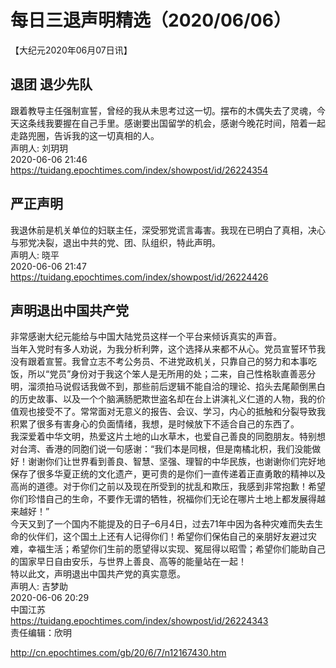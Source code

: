 # 每日三退声明精选（2020/06/06）
  
  
【大纪元2020年06月07日讯】  
## 退团 退少先队  
跟着教导主任强制宣誓，曾经的我从未思考过这一切。摆布的木偶失去了灵魂，今天这条线我要握在自己手里。感谢要出国留学的机会，感谢今晚花时间，陪着一起走路兜圈，告诉我的这一切真相的人。  
声明人: 刘玥玥  
2020-06-06 21:46  
https://tuidang.epochtimes.com/index/showpost/id/26224354  
## 严正声明  
我退休前是机关单位的妇联主任，深受邪党谎言毒害。我现在已明白了真相，决心与邪党决裂，退出中共的党、团、队组织，特此声明。  
声明人: 晓平  
2020-06-06 21:47  
https://tuidang.epochtimes.com/index/showpost/id/26224426  
## 声明退出中国共产党  
非常感谢大纪元能给与中国大陆党员这样一个平台来倾诉真实的声音。  
当年入党时有多人劝说，为我分析利弊，这个选择从来都不从心。党员宣誓环节我没有跟着宣誓。我曾立志不考公务员、不进党政机关，只靠自己的努力和本事吃饭，所以“党员”身份对于我这个笨人是无所用的处；二来，自己性格耿直善恶分明，溜须拍马说假话我做不到，那些前后逻辑不能自洽的理论、掐头去尾颠倒黑白的历史故事、以及一个个脑满肠肥欺世盗名却在台上讲演礼义仁道的人物，我的价值观也接受不了。常常面对无意义的报告、会议、学习，内心的抵触和分裂导致我积累了很多有害身心的负面情绪，我想，是时候放下不适合自己的东西了。  
我深爱着中华文明，热爱这片土地的山水草木，也爱自己善良的同胞朋友。特别想对台湾、香港的同胞们说一句感谢：“我们本是同根，但是南橘北枳，我们没能做好！谢谢你们让世界看到善良、智慧、坚强、理智的中华民族，也谢谢你们完好地保存了很多华夏正统的文化遗产，更可贵的是你们一直传递着正直勇敢的精神以及高尚的道德。对于你们之前以及现在所受到的扰乱和欺压，我感到非常抱歉！希望你们珍惜自己的生命，不要作无谓的牺牲，祝福你们无论在哪片土地上都发展得越来越好！”  
今天又到了一个国内不能提及的日子&#8211;6月4日，过去71年中因为各种灾难而失去生命的伙伴们，这个国土上还有人记得你们！希望你们保佑自己的亲朋好友避过灾难，幸福生活；希望你们生前的愿望得以实现、冤屈得以昭雪；希望你们能助自己的国家早日自由安乐，与世界上善良、高等的能量站在一起！  
特以此文，声明退出中国共产党的真实意愿。  
声明人: 吉梦助  
2020-06-06 20:29  
中国江苏  
https://tuidang.epochtimes.com/index/showpost/id/26224343  
责任编辑：欣明  
  
  
  
http://cn.epochtimes.com/gb/20/6/7/n12167430.htm
